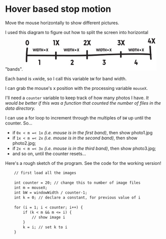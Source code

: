 # Hover based stop motion

Move the mouse horizontally to show different pictures.


I used this diagram to figure out how to split the screen into horizontal "bands".
<img src="diagram1.jpg" />


Each band is `x`wide, so I call this variable `bW` for band width. 

I can grab the mouse's x position with the processing variable `mouseX`.

I'll need a `counter` variable to keep track of how many photos I have. *It would be better if this was a function that counted the number of files in the data directory.*

I can use a for loop to increment through the multiples of `bW` up until the counter. So...

* if `0x < m =< 1x` *(i.e. mouse is in the first band)*, then show photo1.jpg
* if `1x < m =< 2x` *(i.e. mouse is in the second band)*, then show photo2.jpg;
* if `2x < m =< 3x` *(i.e. mouse is in the third band)*, then show photo3.jpg;
* and so on, until the counter resets... 

Here's a rough sketch of the program. See the code for the working version! 
```
	// first load all the images
	
	int counter = 20; // change this to number of image files
	int m = mouseX;
	int bW = windowWidth / counter-1; 
	int k = 0; // declare a constant, for previous value of i
	
	for (i = 1; i < counter; i++) {
		if (k < m && m <= i) {
			// show image i
		}
		k = i; // set k to i
	}
```
